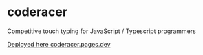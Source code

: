 # coderacer
Competitive touch typing for JavaScript / Typescript programmers


[Deployed here coderacer.pages.dev](https://coderacer.pages.dev)
